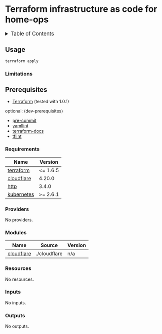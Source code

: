 <!-- markdownlint-disable MD033 -->

# Terraform infrastructure as code for home-ops

<details>
  <summary style="font-size:1.2em;">Table of Contents</summary>
<!-- START doctoc generated TOC please keep comment here to allow auto update -->
<!-- DON'T EDIT THIS SECTION, INSTEAD RE-RUN doctoc TO UPDATE -->

- [Usage](#usage)
  - [Limitations](#limitations)
- [Prerequisites](#prerequisites)
  - [Requirements](#requirements)
  - [Providers](#providers)
  - [Modules](#modules)
  - [Resources](#resources)
  - [Inputs](#inputs)
  - [Outputs](#outputs)

<!-- END doctoc generated TOC please keep comment here to allow auto update -->
</details>

## Usage

```bash
terraform apply
```

### Limitations

## Prerequisites

- [Terraform](https://www.terraform.io/) (tested with 1.0.1)

optional: (dev-prerequisites)

- [pre-commit](https://pre-commit.com/)
- [yamllint](https://github.com/adrienverge/yamllint)
- [terraform-docs](https://github.com/terraform-docs/terraform-docs)
- [tflint](https://github.com/terraform-linters/tflint)

<!-- prettier-ignore-start -->
<!-- BEGIN_TF_DOCS -->
### Requirements

| Name | Version |
|------|---------|
| <a name="requirement_terraform"></a> [terraform](#requirement\_terraform) | <= 1.6.5 |
| <a name="requirement_cloudflare"></a> [cloudflare](#requirement\_cloudflare) | 4.20.0 |
| <a name="requirement_http"></a> [http](#requirement\_http) | 3.4.0 |
| <a name="requirement_kubernetes"></a> [kubernetes](#requirement\_kubernetes) | >= 2.6.1 |

### Providers

No providers.

### Modules

| Name | Source | Version |
|------|--------|---------|
| <a name="module_cloudflare"></a> [cloudflare](#module\_cloudflare) | ./cloudflare | n/a |

### Resources

No resources.

### Inputs

No inputs.

### Outputs

No outputs.
<!-- END_TF_DOCS -->
<!-- prettier-ignore-end -->
